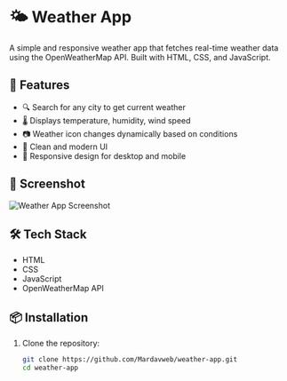 # 🌤️ Weather App

A simple and responsive weather app that fetches real-time weather data using the OpenWeatherMap API. Built with HTML, CSS, and JavaScript.

## 🚀 Features

- 🔍 Search for any city to get current weather
- 🌡️ Displays temperature, humidity, wind speed
- 📷 Weather icon changes dynamically based on conditions
- 🌙 Clean and modern UI
- 📱 Responsive design for desktop and mobile

## 📸 Screenshot
![Weather App Screenshot](screenshot.png)

## 🛠️ Tech Stack

- HTML
- CSS
- JavaScript
- OpenWeatherMap API

## 📦 Installation

1. Clone the repository:
   ```bash
   git clone https://github.com/Mardavweb/weather-app.git
   cd weather-app
